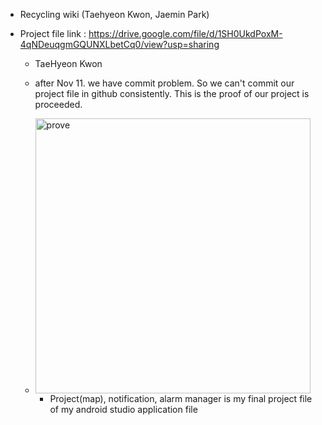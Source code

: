 + Recycling wiki (Taehyeon Kwon, Jaemin Park)

+ Project file link : https://drive.google.com/file/d/1SH0UkdPoxM-4qNDeuqgmGQUNXLbetCq0/view?usp=sharing

  + TaeHyeon Kwon

  + after Nov 11. we have commit problem. So we can't commit our project file in github consistently. This is the proof of our project is proceeded.

  + <img width="440" alt="prove" src="https://user-images.githubusercontent.com/74909565/146406625-86315f97-d906-4e6d-a0f2-30db9ef48ddd.png">

    + Project(map), notification, alarm manager is my final project file of my android studio application file


